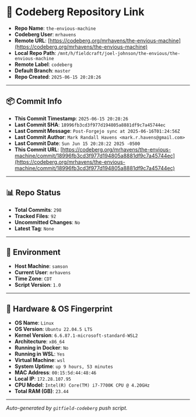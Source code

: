 # 🔗 Codeberg Repository Link

- **Repo Name**: `the-envious-machine`
- **Codeberg User**: `mrhavens`
- **Remote URL**: [https://codeberg.org/mrhavens/the-envious-machine](https://codeberg.org/mrhavens/the-envious-machine)
- **Local Repo Path**: `/mnt/h/fieldcraft/joel-johnson/the-envious/the-envious-machine`
- **Remote Label**: `codeberg`
- **Default Branch**: `master`
- **Repo Created**: `2025-06-15 20:28:26`

---

## 📦 Commit Info

- **This Commit Timestamp**: `2025-06-15 20:28:26`
- **Last Commit SHA**: `18996fb3cd3f977d194805a8881df9c7a45744ec`
- **Last Commit Message**: `Post-Forgejo sync at 2025-06-16T01:24:56Z`
- **Last Commit Author**: `Mark Randall Havens <mark.r.havens@gmail.com>`
- **Last Commit Date**: `Sun Jun 15 20:28:22 2025 -0500`
- **This Commit URL**: [https://codeberg.org/mrhavens/the-envious-machine/commit/18996fb3cd3f977d194805a8881df9c7a45744ec](https://codeberg.org/mrhavens/the-envious-machine/commit/18996fb3cd3f977d194805a8881df9c7a45744ec)

---

## 📊 Repo Status

- **Total Commits**: `298`
- **Tracked Files**: `92`
- **Uncommitted Changes**: `No`
- **Latest Tag**: `None`

---

## 🧭 Environment

- **Host Machine**: `samson`
- **Current User**: `mrhavens`
- **Time Zone**: `CDT`
- **Script Version**: `1.0`

---

## 🧬 Hardware & OS Fingerprint

- **OS Name**: `Linux`
- **OS Version**: `Ubuntu 22.04.5 LTS`
- **Kernel Version**: `6.6.87.1-microsoft-standard-WSL2`
- **Architecture**: `x86_64`
- **Running in Docker**: `No`
- **Running in WSL**: `Yes`
- **Virtual Machine**: `wsl`
- **System Uptime**: `up 9 hours, 53 minutes`
- **MAC Address**: `00:15:5d:44:48:46`
- **Local IP**: `172.28.107.95`
- **CPU Model**: `Intel(R) Core(TM) i7-7700K CPU @ 4.20GHz`
- **Total RAM (GB)**: `23.44`

---

_Auto-generated by `gitfield-codeberg` push script._
